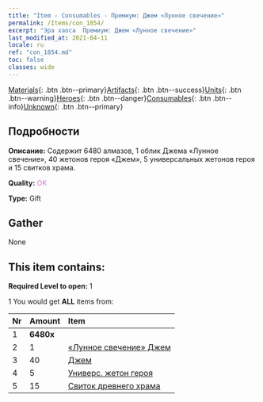 ```yaml
---
title: "Item - Consumables - Премиум: Джем «Лунное свечение»"
permalink: /Items/con_1854/
excerpt: "Эра хаоса  Премиум: Джем «Лунное свечение»"
last_modified_at: 2021-04-11
locale: ru
ref: "con_1854.md"
toc: false
classes: wide
---
```

 [Materials](/ru/Items/){: .btn .btn--primary}[Artifacts](/ru/Items/Artifacts/){: .btn .btn--success}[Units](/ru/Items/Units/){: .btn .btn--warning}[Heroes](/ru/Items/Heroes/){: .btn .btn--danger}[Consumables](/ru/Items/Consumables/){: .btn .btn--info}[Unknown](/ru/Items/Unknown/){: .btn .btn--primary}

## Подробности
 **Описание:** Содержит 6480 алмазов, 1 облик Джема «Лунное свечение», 40 жетонов героя «Джем», 5 универсальных жетонов героя и 15 свитков храма.

 **Quality:** <span style="color: #DA70D6">OK</span>

 **Type:** Gift

## Gather

  None

## This item contains:

 **Required Level to open:** 1

 1 You would get **ALL** items  from:

  | Nr | Amount |     Item    |
  |:---|:-------|:------------|
  | 1 |  **6480x** | <i class="fas fa-gem"/> |  | 
  | 2 | 1 | [«Лунное свечение» Джем](/ru/Items/con_1048/) | 
  | 3 | 40 | [Джем](/ru/Items/her_369/) | 
  | 4 | 5 | [Универс. жетон героя](/ru/Items/her_358/) | 
  | 5 | 15 | [Свиток древнего храма](/ru/Items/con_697/) | 
